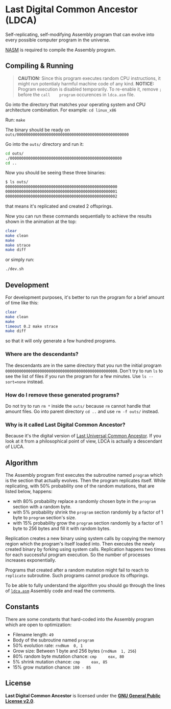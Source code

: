 # Last Digital Common Ancestor (LDCA)

Self-replicating, self-modifying Assembly program that can evolve into every possible computer program in the universe.

[NASM](https://www.nasm.us/) is required to compile the Assembly program.

## Compiling & Running

> **CAUTION:** Since this program executes random CPU instructions, it might run potentialy harmful machine code of any kind.
> **NOTICE:** Program execution is disabled temporarily. To re-enable it, remove `;` before the `call    program` occurences in `ldca.asm` file.

Go into the directory that matches your operating system and CPU architecture combination. For example: `cd linux_x86`

Run: `make`

The binary should be ready on `outs/0000000000000000000000000000000000000000000000000`

Go into the `outs/` directory and run it:

```bash
cd outs/
./0000000000000000000000000000000000000000000000000
cd ..
```

Now you should be seeing these three binaries:

```bash
$ ls outs/
0000000000000000000000000000000000000000000000000
0000000000000000000000000000000000000000000000001
0000000000000000000000000000000000000000000000002
```

that means it's replicated and created 2 offsprings.

Now you can run these commands sequentially to achieve the results shown in the animation at the top:

```bash
clear
make clean
make
make strace
make diff
```

or simply run:

```bash
./dev.sh
```

## Development

For development purposes, it's better to run the program for a brief amount of time like this:

```bash
clear
make clean
make
timeout 0.2 make strace
make diff
```

so that it will only generate a few hundred programs.

### Where are the descendants?

The descendants are in the same directory that you run the initial program `0000000000000000000000000000000000000000000000000`.
Don't try to run `ls` to see the list of files if you run the program for a few minutes. Use `ls --sort=none` instead.

### How do I remove these generated programs?

Do not try to run `rm *` inside the `outs/` because `rm` cannot handle that amount files.
Go into parent directory `cd ..` and use `rm -f outs/` instead.

### Why is it called Last Digital Common Ancestor?

Because it's the digital version of [Last Universal Common Ancestor](https://en.wikipedia.org/wiki/Last_universal_common_ancestor).
If you look at it from a philosophical point of view, LDCA is actually a descendant of LUCA.

## Algorithm

The Assembly program first executes the subroutine named `program` which is the section that actually evolves.
Then the program replicates itself. While replicating, with 50% probability one of the random mutations, that are
listed below, happens:

- with 80% probability replace a randomly chosen byte in the `program` section with a random byte.
- with 5% probability shrink the `program` section randomly by a factor of 1 byte to `program` section's size.
- with 15% probability grow the `program` section randomly by a factor of 1 byte to 256 bytes and fill it with random bytes.

Replication creates a new binary using system calls by copying the memory region which the program's itself loaded into.
Then executes the newly created binary by forking using system calls. Replication happens two times for each successful
program execution. So the number of processes increases exponentially.

Programs that created after a random mutation might fail to reach to `replicate` subroutine. Such programs cannot
produce its offsprings.

To be able to fully understand the algorithm you should go through the lines of [`ldca.asm`](/linux_x86/ldca.asm)
Assembly code and read the comments.

## Constants

There are some constants that hard-coded into the Assembly program which are open to optimization:

- Filename length: `49`
- Body of the subroutine named `program`
- 50% evolution rate: `rndNum  0, 1`
- Grow size: Between 1 byte and 256 bytes (`rndNum  1, 256`)
- 80% random byte mutation chance: `cmp     eax, 80`
- 5% shrink mutation chance: `cmp     eax, 85`
- 15% grow mutation chance: `100 - 85`

## License

**Last Digital Common Ancestor** is licensed under the [**GNU General Public License v2.0**](/LICENSE).
